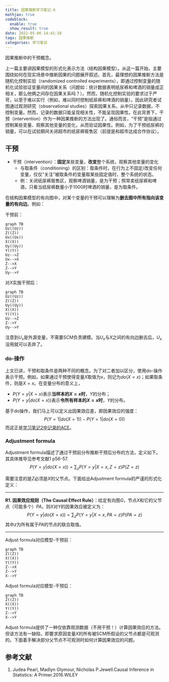 ```yaml
---
title: 因果推断学习笔记.6
mathjax: true
codeblock:
  enable: true
  show_result: true
date: 2022-05-06 14:41:10
tags: 因果推断
categories: 学习笔记
---
```


因果推断中的干预概念。

<!--more-->
上一篇主要讲因果模型的形式化表示方法（结构因果模型）。从这一篇开始，主要围绕如何在现实场景中推断因果的问题展开叙述。首先，最理想的因果推断方法是随机化控制实验（randomized controlled experiments），即通过控制变量的随机化试验验证变量间的因果关系（问题如：统计数据表明纸尿裤和啤酒的销量成正相关，那么他俩之间存在因果关系吗？）。然而，随机化控制实验的要求过于严苛，以至于难以实行（例如，难以同时控制纸尿裤和啤酒的销量）。因此研究者试图通过观测研究（observational studies）探索因果关系，从中只记录数据，不控制变量。然而，记录的数据只能呈现相关性，不能呈现因果性。在此背景下，干预（intervention）作为一种因果推断的方法出现了。通俗而言，“干预”是指通过控制某些变量、观察其他变量的变化，从而验证因果性。例如，为了干预纸尿裤的销量，可以在试验期间关闭超市的纸尿裤贩售区（前提是和超市达成合作协议）。

## 干预
- 干预（intervention）：**固定**某些变量，**改变**整个系统，观察其他变量的变化
  - 与取条件（conditioning）的区别：取条件时，在行为上不固定/改变任何变量，仅仅“关注”被取条件的变量取某些固定值时，整个系统的状态。
  - 例：关闭纸尿裤贩售区，观察啤酒销量，是为干预；照常卖纸尿裤和啤酒，只看当纸尿裤数量小于1000时啤酒的销量，是为取条件。

在结构因果模型的有向图中，对某个变量的干预可以理解为**删去图中所有指向该变量的有向边**。例如：

干预前：
```mermaid
graph TB
Uz((Uz))
Z((Z))
Ux((Ux))
X((X))
Uy((Uy))
Y((Y))
Uz-->Z
Ux-->X
Z-->X
Z-->Y
Uy-->Y
```

对$X$实施干预后：
```mermaid
graph TB
Uz((Uz))
Z((Z))
Uy((Uy))
X((X))
Y((Y))
Uz-->Z
Z-->Y
Uy-->Y
```

注意到$U_x$是外源变量，不需要SCM负责建模。当$U_x$与$X$之间的有向边删去后，$U_x$没用就可以丢弃了。

### do-操作
上文已讲，干预和取条件是两种不同的概念。为了对二者加以区分，使用do-操作表示干预。例如，如果通过干预使得变量$X$取值为$x$，则记为$do(X=x)$；如果取条件，则是$X=x$。在变量分布的意义上，
- $P(Y=y|X=x)$表示**当样本的$X=x$时**，$Y$的分布；
- $P(Y=y|do(X=x))$表示**令所有样本的$X=x$时**，$Y$的分布。

基于do操作，我们马上可以定义出因果效应差，即因果效应的强度：
$$
P(Y=1|do(X=1))-P(Y=1|do(X=0))
$$
而这正是[学习笔记2中记录的ACE](https://cslijt.github.io/LiJT-Daily/2022/04/21/2022-04-21-casual-inference-2/)。

### Adjustment formula
Adjustment formula描述了通过干预前分布推断干预后分布的方法，定义如下。其具体推导见参考文献1 p56-57.
$$
P(Y=y|do(X=x))=\sum_z P(Y=y|X=x,Z=z)P(Z=z)
$$

需要注意的是$Z$必须是$X$的父节点。下面给出Adjustment formula的严谨的形式化定义：

---
**R1. 因果效应规则（The Causal Effect Rule）**：给定有向图$G$，节点$X$和它的父节点（可能多个）$PA$，则$X$对$Y$的因果效应被定义为：
$$
P(Y=y|do(X=x))=\sum_z P(Y=y|X=x,PA=z)P(PA=z)
$$
其中$z$为所有属于$PA$的节点的联合取值。

---
Adjust formula对应模型-干预前：
```mermaid
graph TB
Z((Z))
X((X))
Y((Y))
Z-->X
Z-->Y
X-->Y
```

Adjust formula对应模型-干预后：
```mermaid
graph TB
Z((Z))
X((X))
Y((Y))
Z-->Y
X-->Y
```

Adjust formula提供了一种仅依靠观测数据（不用干预！）计算因果效应的方法。但该方法有一缺陷，即要求原因变量$X$的所有被SCM所假设的父节点都是可观测的。下面着手解决部分父节点不可观测时如何计算因果效应的问题。



## 参考文献
1. Judea Pearl, Madlyn Glymour, Nicholas P.Jewell.Causal Inference in Statistics: A Primer.2016.WILEY

<section class="post-full-comments">
    <link rel="stylesheet" href="https://cdn.jsdelivr.net/npm/gitalk@1/dist/gitalk.css">
    <script src="https://cdn.jsdelivr.net/npm/gitalk@1/dist/gitalk.min.js"></script>
    <div id="gitalk-container"></div>
    <script>
        var gitalk = new Gitalk({
            clientID: 'e1bbf465a324641f76ce',
            clientSecret: 'b865ad952a6494eb48283884abbe479d3f89f4a4',
            repo: 'LiJT-Daily-Comments',
            owner: 'CSLiJT',
            admin: ['CSLiJT'], //这里可以填写具有写权限的用户名列表，用来初始化Issues的
            id: document.title+document.date,
            distractionFreeMode: false // Facebook-like distraction free mode
        });
        gitalk.render('gitalk-container');
    </script>
</section>